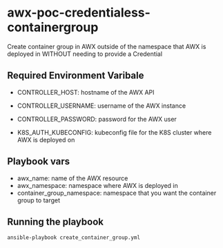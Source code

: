 # awx-poc-credentialess-containergroup

Create container group in AWX outside of the namespace that AWX is deployed in WITHOUT needing to provide a Credential

## Required Environment Varibale

- CONTROLLER_HOST: hostname of the AWX API
- CONTROLLER_USERNAME: username of the AWX instance
- CONTROLLER_PASSWORD: password for the AWX user

- K8S_AUTH_KUBECONFIG: kubeconfig file for the K8S cluster where AWX is deployed on

## Playbook vars

- awx_name: name of the AWX resource
- awx_namespace: namespace where AWX is deployed in
- container_group_namespace: namespace that you want the container group to target

## Running the playbook

```bash
ansible-playbook create_container_group.yml
```

